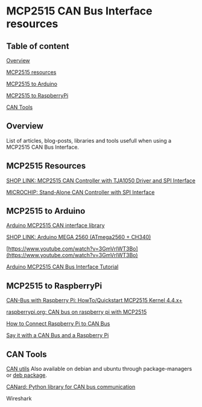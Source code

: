 # MCP2515 CAN Bus Interface resources

## Table of content

[Overview](#Overview)  

[MCP2515 resources](#Resources)

[MCP2515 to Arduino](#Arduino)

[MCP2515 to RaspberryPi](#RaspberryPi)

[CAN Tools](#Tools)

<a name="Overview"></a>
## Overview

List of articles, blog-posts, libraries and tools usefull when using a MCP2515 CAN Bus Interface. 

<a name="Resources"></a>
## MCP2515 Resources

[SHOP LINK: MCP2515 CAN Controller with TJA1050 Driver and SPI Interface](https://www.optimusdigital.ro/en/others/2392-modul-controller-can-mcp2515-cu-driver-tja1050-i-interfaa-spi.html)

[MICROCHIP: Stand-Alone CAN Controller with SPI Interface](http://ww1.microchip.com/downloads/en/DeviceDoc/MCP2515-Stand-Alone-CAN-Controller-with-SPI-20001801J.pdf)

<a name="Arduino"></a>
## MCP2515 to Arduino

[Arduino MCP2515 CAN interface library ](https://github.com/autowp/arduino-mcp2515)

[SHOP LINK: Arduino MEGA 2560 (ATmega2560 + CH340)](https://www.optimusdigital.ro/ro/compatibile-cu-arduino-mega/471-placa-de-dezvoltare-compatibila-cu-arduino-mega-2560-atmega2560-ch340.html)

[https://www.youtube.com/watch?v=3GmVrIWT3Bo](https://www.youtube.com/watch?v=3GmVrIWT3Bo)

[Arduino MCP2515 CAN Bus Interface Tutorial](https://www.electronicshub.org/arduino-mcp2515-can-bus-tutorial/)

<a name="RaspberryPi"></a>
## MCP2515 to RaspberryPi

[CAN-Bus with Raspberry Pi: HowTo/Quickstart MCP2515 Kernel 4.4.x+](https://vimtut0r.com/2017/01/17/can-bus-with-raspberry-pi-howtoquickstart-mcp2515-kernel-4-4-x/)

[raspberrypi.org: CAN bus on raspberry pi with MCP2515](https://www.raspberrypi.org/forums/viewtopic.php?f=44&t=141052&sid=37e6879817d1f410311246f97a0a20a3)

[How to Connect Raspberry Pi to CAN Bus](http://youness.net/raspberry-pi/raspberry-pi-can-bus)

[Say it with a CAN Bus and a Raspberry Pi](https://modis.io/blog/say-it-with-a-can-bus/)

<a name="Tools"></a>
## CAN Tools

[CAN utils](https://github.com/linux-can/can-utils) Also available on debian and ubuntu through package-managers or [deb package](https://packages.debian.org/sid/can-utils).

[CANard: Python library for CAN bus communication](https://pypi.org/project/CANard/)

Wireshark



